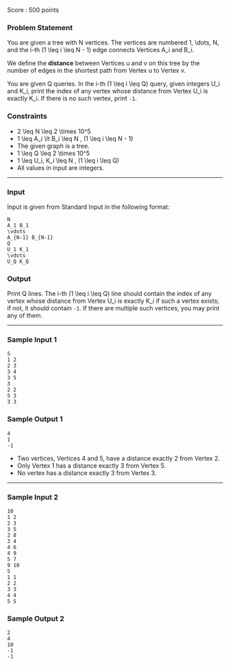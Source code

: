 Score : 500 points

### Problem Statement

You are given a tree with N vertices. The vertices are numbered 1, \dots, N, and the i-th (1 \leq i \leq N - 1) edge connects Vertices A\_i and B\_i.

We define the **distance** between Vertices u and v on this tree by the number of edges in the shortest path from Vertex u to Vertex v.

You are given Q queries. In the i-th (1 \leq i \leq Q) query, given integers U\_i and K\_i, print the index of any vertex whose distance from Vertex U\_i is exactly K\_i. If there is no such vertex, print `-1`.

### Constraints

* 2 \leq N \leq 2 \times 10^5
* 1 \leq A\_i \lt B\_i \leq N \, (1 \leq i \leq N - 1)
* The given graph is a tree.
* 1 \leq Q \leq 2 \times 10^5
* 1 \leq U\_i, K\_i \leq N \, (1 \leq i \leq Q)
* All values in input are integers.

---

### Input

Input is given from Standard Input in the following format:

```
N
A_1 B_1
\vdots
A_{N-1} B_{N-1}
Q
U_1 K_1
\vdots
U_Q K_Q
```

### Output

Print Q lines. The i-th (1 \leq i \leq Q) line should contain the index of any vertex whose distance from Vertex U\_i is exactly K\_i if such a vertex exists; if not, it should contain `-1`. If there are multiple such vertices, you may print any of them.

---

### Sample Input 1

```
5
1 2
2 3
3 4
3 5
3
2 2
5 3
3 3
```

### Sample Output 1

```
4
1
-1
```

* Two vertices, Vertices 4 and 5, have a distance exactly 2 from Vertex 2.
* Only Vertex 1 has a distance exactly 3 from Vertex 5.
* No vertex has a distance exactly 3 from Vertex 3.

---

### Sample Input 2

```
10
1 2
2 3
3 5
2 8
3 4
4 6
4 9
5 7
9 10
5
1 1
2 2
3 3
4 4
5 5
```

### Sample Output 2

```
2
4
10
-1
-1
```